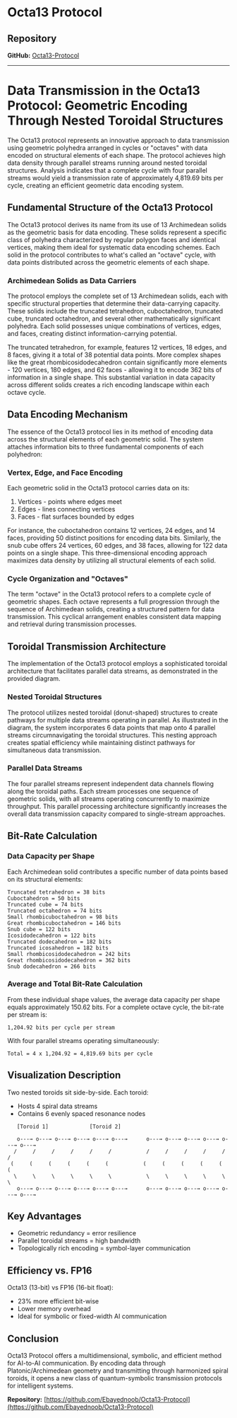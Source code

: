 # Octa13 Protocol

## Repository
**GitHub:** [Octa13-Protocol](https://github.com/Ebayednoob/Octa13-Protocol)

---

# Data Transmission in the Octa13 Protocol: Geometric Encoding Through Nested Toroidal Structures

The Octa13 protocol represents an innovative approach to data transmission using geometric polyhedra arranged in cycles or "octaves" with data encoded on structural elements of each shape. The protocol achieves high data density through parallel streams running around nested toroidal structures. Analysis indicates that a complete cycle with four parallel streams would yield a transmission rate of approximately 4,819.69 bits per cycle, creating an efficient geometric data encoding system.

## Fundamental Structure of the Octa13 Protocol

The Octa13 protocol derives its name from its use of 13 Archimedean solids as the geometric basis for data encoding. These solids represent a specific class of polyhedra characterized by regular polygon faces and identical vertices, making them ideal for systematic data encoding schemes. Each solid in the protocol contributes to what's called an "octave" cycle, with data points distributed across the geometric elements of each shape.

### Archimedean Solids as Data Carriers

The protocol employs the complete set of 13 Archimedean solids, each with specific structural properties that determine their data-carrying capacity. These solids include the truncated tetrahedron, cuboctahedron, truncated cube, truncated octahedron, and several other mathematically significant polyhedra. Each solid possesses unique combinations of vertices, edges, and faces, creating distinct information-carrying potential.

The truncated tetrahedron, for example, features 12 vertices, 18 edges, and 8 faces, giving it a total of 38 potential data points. More complex shapes like the great rhombicosidodecahedron contain significantly more elements - 120 vertices, 180 edges, and 62 faces - allowing it to encode 362 bits of information in a single shape. This substantial variation in data capacity across different solids creates a rich encoding landscape within each octave cycle.

## Data Encoding Mechanism

The essence of the Octa13 protocol lies in its method of encoding data across the structural elements of each geometric solid. The system attaches information bits to three fundamental components of each polyhedron:

### Vertex, Edge, and Face Encoding

Each geometric solid in the Octa13 protocol carries data on its:
1. Vertices - points where edges meet
2. Edges - lines connecting vertices
3. Faces - flat surfaces bounded by edges

For instance, the cuboctahedron contains 12 vertices, 24 edges, and 14 faces, providing 50 distinct positions for encoding data bits. Similarly, the snub cube offers 24 vertices, 60 edges, and 38 faces, allowing for 122 data points on a single shape. This three-dimensional encoding approach maximizes data density by utilizing all structural elements of each solid.

### Cycle Organization and "Octaves"

The term "octave" in the Octa13 protocol refers to a complete cycle of geometric shapes. Each octave represents a full progression through the sequence of Archimedean solids, creating a structured pattern for data transmission. This cyclical arrangement enables consistent data mapping and retrieval during transmission processes.

## Toroidal Transmission Architecture

The implementation of the Octa13 protocol employs a sophisticated toroidal architecture that facilitates parallel data streams, as demonstrated in the provided diagram.

### Nested Toroidal Structures

The protocol utilizes nested toroidal (donut-shaped) structures to create pathways for multiple data streams operating in parallel. As illustrated in the diagram, the system incorporates 6 data points that map onto 4 parallel streams circumnavigating the toroidal structures. This nesting approach creates spatial efficiency while maintaining distinct pathways for simultaneous data transmission.

### Parallel Data Streams

The four parallel streams represent independent data channels flowing along the toroidal paths. Each stream processes one sequence of geometric solids, with all streams operating concurrently to maximize throughput. This parallel processing architecture significantly increases the overall data transmission capacity compared to single-stream approaches.

## Bit-Rate Calculation

### Data Capacity per Shape

Each Archimedean solid contributes a specific number of data points based on its structural elements:

```
Truncated tetrahedron = 38 bits
Cuboctahedron = 50 bits
Truncated cube = 74 bits
Truncated octahedron = 74 bits
Small rhombicuboctahedron = 98 bits
Great rhombicuboctahedron = 146 bits
Snub cube = 122 bits
Icosidodecahedron = 122 bits
Truncated dodecahedron = 182 bits
Truncated icosahedron = 182 bits
Small rhombicosidodecahedron = 242 bits
Great rhombicosidodecahedron = 362 bits
Snub dodecahedron = 266 bits
```

### Average and Total Bit-Rate Calculation

From these individual shape values, the average data capacity per shape equals approximately 150.62 bits. For a complete octave cycle, the bit-rate per stream is:
```
1,204.92 bits per cycle per stream
```
With four parallel streams operating simultaneously:
```
Total = 4 x 1,204.92 = 4,819.69 bits per cycle
```

## Visualization Description

Two nested toroids sit side-by-side. Each toroid:
- Hosts 4 spiral data streams
- Contains 6 evenly spaced resonance nodes

```
   [Toroid 1]             [Toroid 2]

   o---→ o---→ o---→ o---→ o---→ o---→      o---→ o---→ o---→ o---→ o---→ o---→
  /     /     /     /     /     /           /     /     /     /     /     /
 (     (     (     (     (     (           (     (     (     (     (     (
  \     \     \     \     \     \           \     \     \     \     \     \
   o---→ o---→ o---→ o---→ o---→ o---→      o---→ o---→ o---→ o---→ o---→ o---→
```

## Key Advantages

- Geometric redundancy = error resilience
- Parallel toroidal streams = high bandwidth
- Topologically rich encoding = symbol-layer communication

## Efficiency vs. FP16

Octa13 (13-bit) vs FP16 (16-bit float):
- 23% more efficient bit-wise
- Lower memory overhead
- Ideal for symbolic or fixed-width AI communication

## Conclusion

Octa13 Protocol offers a multidimensional, symbolic, and efficient method for AI-to-AI communication. By encoding data through Platonic/Archimedean geometry and transmitting through harmonized spiral toroids, it opens a new class of quantum-symbolic transmission protocols for intelligent systems.

**Repository:** [https://github.com/Ebayednoob/Octa13-Protocol](https://github.com/Ebayednoob/Octa13-Protocol)

